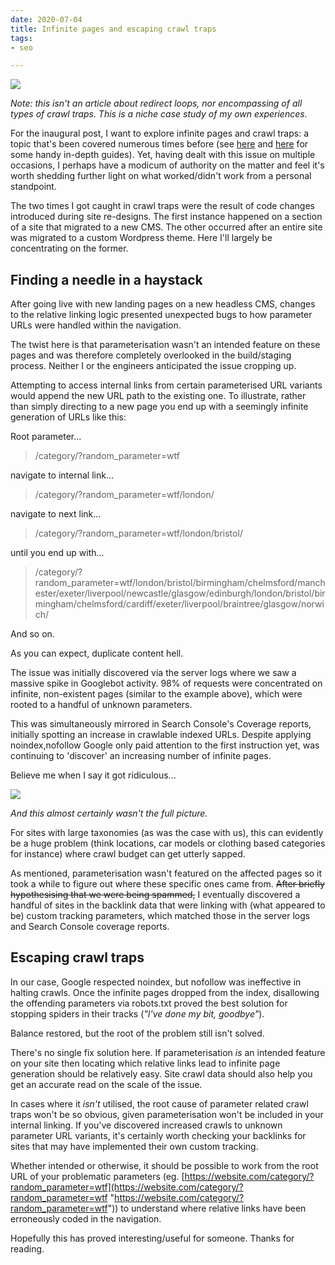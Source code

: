 ```yaml
---
date: 2020-07-04
title: Infinite pages and escaping crawl traps
tags:
- seo

---
```

![](/images/992382641_115bd44a2d_c.jpg)

_Note: this isn't an article about redirect loops, nor encompassing of all types of crawl traps. This is a niche case study of my own experiences._

For the inaugural post, I want to explore infinite pages and crawl traps: a topic that's been covered numerous times before (see [here](https://www.contentkingapp.com/academy/crawler-traps/) and [here](https://www.advancedwebranking.com/blog/avoid-the-seo-spider-trap-how-to-get-out-of-a-sticky-situation/) for some handy in-depth guides). Yet, having dealt with this issue on multiple occasions, I perhaps have a modicum of authority on the matter and feel it's worth shedding further light on what worked/didn't work from a personal standpoint.

The two times I got caught in crawl traps were the result of code changes introduced during site re-designs. The first instance happened on a section of a site that migrated to a new CMS. The other occurred after an entire site was migrated to a custom Wordpress theme. Here I'll largely be concentrating on the former.

## Finding a needle in a haystack

After going live with new landing pages on a new headless CMS, changes to the relative linking logic presented unexpected bugs to how parameter URLs were handled within the navigation.

The twist here is that parameterisation wasn't an intended feature on these pages and was therefore completely overlooked in the build/staging process. Neither I or the engineers anticipated the issue cropping up.

Attempting to access internal links from certain parameterised URL variants would append the new URL path to the existing one. To illustrate, rather than simply directing to a new page you end up with a seemingly infinite generation of URLs like this:

Root parameter...

> /category/?random_parameter=wtf

navigate to internal link...

> /category/?random_parameter=wtf/london/

navigate to next link...

> /category/?random_parameter=wtf/london/bristol/

until you end up with...

> /category/?random_parameter=wtf/london/bristol/birmingham/chelmsford/manchester/exeter/liverpool/newcastle/glasgow/edinburgh/london/bristol/birmingham/chelmsford/cardiff/exeter/liverpool/braintree/glasgow/norwich/

And so on.

As you can expect, duplicate content hell.

The issue was initially discovered via the server logs where we saw a massive spike in Googlebot activity. 98% of requests were concentrated on infinite, non-existent pages (similar to the example above), which were rooted to a handful of unknown parameters.

This was simultaneously mirrored in Search Console's Coverage reports, initially spotting an increase in crawlable indexed URLs. Despite applying noindex,nofollow Google only paid attention to the first instruction yet, was continuing to 'discover' an increasing number of infinite pages.

Believe me when I say it got ridiculous...

![](/images/infinite-pages.png)

_And this almost certainly wasn't the full picture._

For sites with large taxonomies (as was the case with us), this can evidently be a huge problem (think locations, car models or clothing based categories for instance) where crawl budget can get utterly sapped.

As mentioned, parameterisation wasn't featured on the affected pages so it took a while to figure out where these specific ones came from. ~~After briefly hypothesising that we were being spammed,~~ I eventually discovered a handful of sites in the backlink data that were linking with (what appeared to be) custom tracking parameters, which matched those in the server logs and Search Console coverage reports.

## Escaping crawl traps

In our case, Google respected noindex, but nofollow was ineffective in halting crawls. Once the infinite pages dropped from the index, disallowing the offending parameters via robots.txt proved the best solution for stopping spiders in their tracks (_"I've done my bit, goodbye"_).

Balance restored, but the root of the problem still isn't solved.

There's no single fix solution here. If parameterisation _is_ an intended feature on your site then locating which relative links lead to infinite page generation should be relatively easy. Site crawl data should also help you get an accurate read on the scale of the issue.

In cases where it _isn't_ utilised, the root cause of parameter related crawl traps won't be so obvious, given parameterisation won't be included in your internal linking. If you've discovered increased crawls to unknown parameter URL variants, it's certainly worth checking your backlinks for sites that may have implemented their own custom tracking.

Whether intended or otherwise, it should be possible to work from the root URL of your problematic parameters (eg. [https://website.com/category/?random_parameter=wtf](https://website.com/category/?random_parameter=wtf "https://website.com/category/?random_parameter=wtf")) to understand where relative links have been erroneously coded in the navigation.

Hopefully this has proved interesting/useful for someone. Thanks for reading.